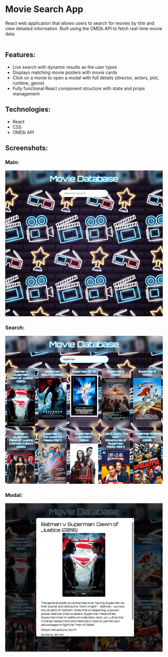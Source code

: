 # Movie Search App
React web application that allows users to search for movies by title and view detailed information. Built using the OMDb API to fetch real-time movie data.
<br> <br>
## Features: <br>
  * Live search with dynamic results as the user types
  * Displays matching movie posters with movie cards
  * Click on a movie to open a modal with full details (director, actors, plot, runtime, genre)
  * Fully functional React component structure with state and props management


## Technologies: <br>
  * React
  * CSS
  * OMDb API


## Screenshots: <br>
### Main:
![App Screenshot](https://github.com/seannooh/moviesearchapp/blob/main/screenshots/main.PNG/?raw=true)
### Search: 
![App Screenshot](https://github.com/seannooh/moviesearchapp/blob/main/screenshots/search.PNG?raw=true)
### Modal:
![App Screenshot](https://github.com/seannooh/moviesearchapp/blob/main/screenshots/modal.PNG?raw=true)
